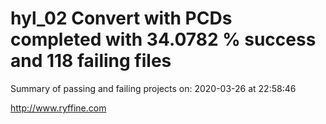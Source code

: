 # hyl_02 Convert with PCDs completed with 34.0782 % success and 118 failing files

Summary of passing and failing projects on: 2020-03-26 at 22:58:46

http://www.ryffine.com
